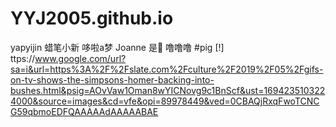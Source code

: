 # YYJ2005.github.io
yapyijin
蜡笔小新
哆啦a梦
Joanne 是🐖
噜噜噜
#pig
[!] ttps://www.google.com/url?sa=i&url=https%3A%2F%2Fslate.com%2Fculture%2F2019%2F05%2Fgifs-on-tv-shows-the-simpsons-homer-backing-into-bushes.html&psig=AOvVaw1Oman8wYICNovg9c1BnScf&ust=1694235103224000&source=images&cd=vfe&opi=89978449&ved=0CBAQjRxqFwoTCNCG59qbmoEDFQAAAAAdAAAAABAE
